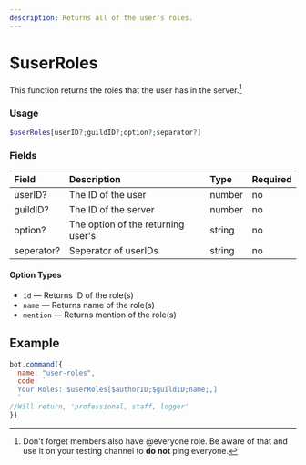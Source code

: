 ```yaml
---
description: Returns all of the user's roles.
---
```


# $userRoles

This function returns the roles that the user has in the server.[^1]

### Usage

```php
$userRoles[userID?;guildID?;option?;separator?]
```

### Fields

| Field | Description | Type | Required |
| :--- | :--- | :--- | :--- |
| userID? | The ID of the user | number | no |
| guildID? | The ID of the server | number | no |
| option? | The option of the returning user's | string | no |
| seperator? | Seperator of userIDs | string | no |

#### Option Types

* `id` — Returns ID of the role(s)
* `name` — Returns name of the role(s)
* `mention` — Returns mention of the role(s)

## Example

```javascript
bot.command({
  name: "user-roles",
  code: `
  Your Roles: $userRoles[$authorID;$guildID;name;,]
  `
//Will return, 'professional, staff, logger'
})
```

[^1]: Don't forget members also have @everyone role. Be aware of that and use it on your testing channel to **do not** ping everyone.